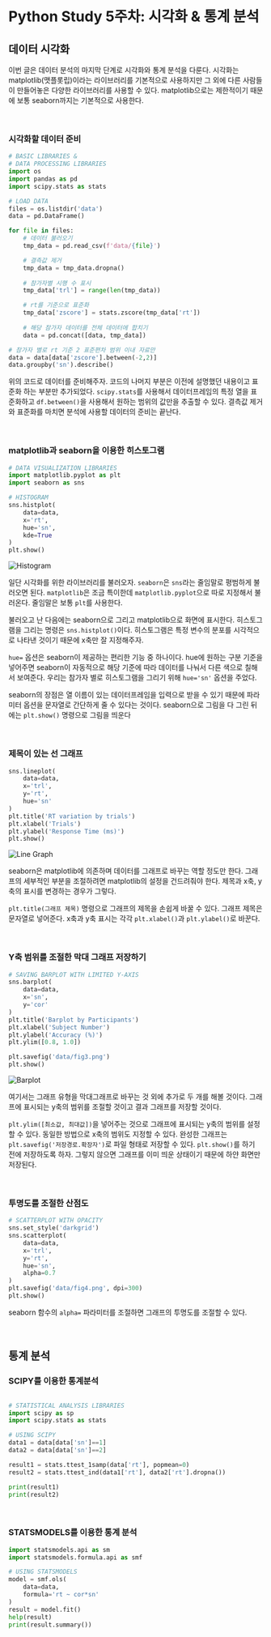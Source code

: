 <!-- 5주차_시각화&통계분석.md -->
# Python Study 5주차: 시각화 & 통계 분석

## 데이터 시각화 
이번 글은 데이터 분석의 마지막 단계로 시각화와 통계 분석을 다룬다. 시각화는 matplotlib(맷플롯립)이라는 라이브러리를 기본적으로 사용하지만 그 외에 다른 사람들이 만들어놓은 다양한 라이브러리를 사용할 수 있다. matplotlib으로는 제한적이기 때문에 보통 seaborn까지는 기본적으로 사용한다.

<br/>

### 시각화할 데이터 준비
```python
# BASIC LIBRARIES & 
# DATA PROCESSING LIBRARIES
import os
import pandas as pd
import scipy.stats as stats

# LOAD DATA
files = os.listdir('data')
data = pd.DataFrame()

for file in files:
    # 데이터 불러오기
    tmp_data = pd.read_csv(f'data/{file}')

    # 결측값 제거
    tmp_data = tmp_data.dropna()
    
    # 참가자별 시행 수 표시
    tmp_data['trl'] = range(len(tmp_data))

    # rt를 기준으로 표준화
    tmp_data['zscore'] = stats.zscore(tmp_data['rt'])
    
    # 해당 참가자 데이터를 전체 데이터에 합치기
    data = pd.concat([data, tmp_data])

# 참가자 별로 rt 기준 2 표준편차 범위 이내 자료만
data = data[data['zscore'].between(-2,2)]
data.groupby('sn').describe()
```

위의 코드로 데이터를 준비해주자. 코드의 나머지 부분은 이전에 설명했던 내용이고 표준화 하는 부분만 추가되었다. `scipy.stats`를 사용해서 데이터프레임의 특정 열을 표준화하고 `df.between()`을 사용해서 원하는 범위의 값만을 추출할 수 있다. 결측값 제거와 표준화를 마치면 분석에 사용할 데이터의 준비는 끝난다.

<br/>

### matplotlib과 seaborn을 이용한 히스토그램
```python
# DATA VISUALIZATION LIBRARIES
import matplotlib.pyplot as plt
import seaborn as sns

# HISTOGRAM
sns.histplot(
    data=data,
    x='rt',
    hue='sn',
    kde=True
)
plt.show()
```
![Histogram](data/fig1.png)

일단 시각화를 위한 라이브러리를 불러오자. `seaborn`은 `sns`라는 줄임말로 평범하게 불러오면 된다. `matplotlib`은 조금 특이한데 `matplotlib.pyplot`으로 따로 지정해서 불러온다. 줄임말은 보통 `plt`를 사용한다.

불러오고 난 다음에는 seaborn으로 그리고 matplotlib으로 화면에 표시한다. 히스토그램을 그리는 명령은 `sns.histplot()`이다. 히스토그램은 특정 변수의 분포를 시각적으로 나타낸 것이기 때문에 x축만 잘 지정해주자. 

`hue=` 옵션은 seaborn이 제공하는 편리한 기능 중 하나이다. hue에 원하는 구분 기준을 넣어주면 seaborn이 자동적으로 해당 기준에 따라 데이터를 나눠서 다른 색으로 칠해서 보여준다. 우리는 참가자 별로 히스토그램을 그리기 위해 `hue='sn'` 옵션을 주었다.

seaborn의 장점은 열 이름이 있는 데이터프레임을 입력으로 받을 수 있기 때문에 파라미터 옵션을 문자열로 간단하게 줄 수 있다는 것이다. seaborn으로 그림을 다 그린 뒤에는 `plt.show()` 명령으로 그림을 띄운다

<br/>

### 제목이 있는 선 그래프
```python
sns.lineplot(
    data=data,
    x='trl', 
    y='rt',
    hue='sn'
)
plt.title('RT variation by trials')
plt.xlabel('Trials')
plt.ylabel('Response Time (ms)')
plt.show()
```
![Line Graph](data/fig2.png)

seaborn은 matplotlib에 의존하며 데이터를 그래프로 바꾸는 역할 정도만 한다. 그래프의 세부적인 부분을 조절하려면 matplotlib의 설정을 건드려줘야 한다. 제목과 x축, y축의 표시를 변경하는 경우가 그렇다.

`plt.title(그래프 제목)` 명령으로 그래프의 제목을 손쉽게 바꿀 수 있다. 그래프 제목은 문자열로 넣어준다. x축과 y축 표시는 각각 `plt.xlabel()`과 `plt.ylabel()`로 바꾼다.

<br/>

### Y축 범위를 조절한 막대 그래프 저장하기
```python
# SAVING BARPLOT WITH LIMITED Y-AXIS
sns.barplot(
    data=data,
    x='sn',
    y='cor'
)
plt.title('Barplot by Participants')
plt.xlabel('Subject Number')
plt.ylabel('Accuracy (%)')
plt.ylim([0.8, 1.0])

plt.savefig('data/fig3.png')
plt.show()
```
![Barplot](data/fig3.png)

여기서는 그래프 유형을 막대그래프로 바꾸는 것 외에 추가로 두 개를 해볼 것이다. 그래프에 표시되는 y축의 범위를 조절할 것이고 결과 그래프를 저장할 것이다. 

`plt.ylim([최소값, 최대값])`을 넣어주는 것으로 그래프에 표시되는 y축의 범위를 설정할 수 있다. 동일한 방법으로 x축의 범위도 지정할 수 있다. 완성한 그래프는 `plt.savefig('저장경로.확장자')`로 파일 형태로 저장할 수 있다. `plt.show()`를 하기 전에 저장하도록 하자. 그렇지 않으면 그래프를 이미 띄운 상태이기 때문에 하얀 화면만 저장된다.

<br/>

### 투명도를 조절한 산점도
```python
# SCATTERPLOT WITH OPACITY
sns.set_style('darkgrid')
sns.scatterplot(
    data=data,
    x='trl',
    y='rt',
    hue='sn',
    alpha=0.7
)
plt.savefig('data/fig4.png', dpi=300)
plt.show()
```
seaborn 함수의 `alpha=` 파라미터를 조절하면 그래프의 투명도를 조절할 수 있다. 

<br/>


## 통계 분석
### SCIPY를 이용한 통계분석
```python

# STATISTICAL ANALYSIS LIBRARIES
import scipy as sp
import scipy.stats as stats

# USING SCIPY
data1 = data[data['sn']==1]
data2 = data[data['sn']==2]

result1 = stats.ttest_1samp(data['rt'], popmean=0)
result2 = stats.ttest_ind(data1['rt'], data2['rt'].dropna())

print(result1)
print(result2)

```

<br/>



### STATSMODELS를 이용한 통계 분석
```python
import statsmodels.api as sm
import statsmodels.formula.api as smf

# USING STATSMODELS
model = smf.ols(
    data=data, 
    formula='rt ~ cor*sn'
)
result = model.fit()
help(result)
print(result.summary())
```

<br/>
